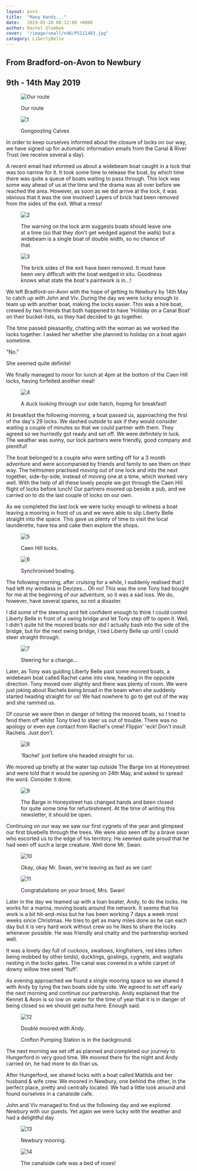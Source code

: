 ```yaml
---
layout: post
title:  "Many Hands..."
date:   2019-05-28 08:12:00 +0000
author: Rachel Glombek
cover:  "/image/small/n46/P5111483.jpg"
category: LibertyBelle
---
```


<h2>From Bradford-on-Avon to Newbury</h2>
<h2>9th - 14th May 2019</h2>

<figure>
 <img src="{{site.baseurl}}/image/maps/n46map.png" alt="Our route" >
 <figcaption>
 <p>Our route</p>
 </figcaption>
</figure>

<figure>
 <img src="{{site.baseurl}}/image/small/n46/P5111477.jpg" alt="1" >
 <figcaption>
 <p>Gongoozling Calves</p>
 </figcaption>
</figure>

<p>In order to keep ourselves informed about the closure of locks on our way, we have signed up for automatic information emails from the Canal & River Trust (we receive several a day).</p>

<p>A recent email had informed us about a widebeam boat caught in a lock that was too narrow for it. It took some time to release the boat, by which time there was quite a queue of boats waiting to pass through. This lock was some way ahead of us at the time and the drama was all over before we reached the area. However, as soon as we did arrive at the lock, it was obvious that it was the one involved! Layers of brick had been removed from the sides of the exit. What a mess!</p>

<figure>
 <img src="{{site.baseurl}}/image/small/n46/P5091458.jpg" alt="2" >
 <figcaption>
 <p>The warning on the lock arm suggests boats should leave one at a time (so that they don't get wedged against the walls) but a widebeam is a single boat of double width, so no chance of that.</p>
 </figcaption>
</figure>

<figure>
 <img src="{{site.baseurl}}/image/small/n46/P5091457.jpg" alt="3" >
 <figcaption>
 <p>The brick sides of the exit have been removed. It must have been very difficult with the boat wedged in situ. Goodness knows what state the boat's paintwork is in...!</p>
 </figcaption>
</figure>

<p>We left Bradford-on-Avon with the hope of getting to Newbury by 14th May to catch up with John and Viv. During the day we were lucky enough to team up with another boat, making the locks easier. This was a hire boat, crewed by two friends that both happened to have 'Holiday on a Canal Boat' on their bucket-lists, so they had decided to go together.</p>

<p>The time passed pleasantly, chatting with the woman as we worked the locks together. I asked her whether she planned to holiday on a boat again sometime.</p>

<p>"No."</p>

<p>She seemed quite definite!</p>

<p>We finally managed to moor for lunch at 4pm at the bottom of the Caen Hill locks, having forfeited another meal!</p>

<figure>
 <img src="{{site.baseurl}}/image/small/n46/IMG_20190509_081541_cropped.jpg" alt="4" >
 <figcaption>
 <p>A duck looking through our side hatch, hoping for breakfast!</p>
 </figcaption>
</figure>

<p>At breakfast the following morning, a boat passed us, approaching the first of the day's 29 locks. We dashed outside to ask if they would consider waiting a couple of minutes so that we could partner with them. They agreed so we hurriedly got ready and set off. We were definitely in luck. The weather was sunny, our lock partners were friendly, good company and plentiful!</p>

<p>The boat belonged to a couple who were setting off for a 3 month adventure and were accompanied by friends and family to see them on their way. The helmsmen practised moving out of one lock and into the next together, side-by-side, instead of moving one at a time, which worked very well. With the help of all these lovely people we got through the Caen Hill flight of locks before lunch! Our partners moored up beside a pub, and we carried on to do the last couple of locks on our own.</p>

<p> As we completed the last lock we were lucky enough to witness a boat leaving a mooring in front of us and we were able to slip Liberty Belle straight into the space. This gave us plenty of time to visit the local launderette, have tea and cake then explore the shops.</p>

<figure>
 <img src="{{site.baseurl}}/image/small/n46/P5101470.jpg" alt="5" >
 <figcaption>
 <p>Caen Hill locks.</p>
 </figcaption>
</figure>

<figure>
 <img src="{{site.baseurl}}/image/small/n46/P5101463.jpg" alt="6" >
 <figcaption>
 <p>Synchronised boating.</p>
 </figcaption>
</figure>

<p>The following morning, after cruising for a while, I suddenly realised that I had left my windlass in Devizes... Oh no! This was the one Tony had bought for me at the beginning of our adventure, so it was a sad loss. We do, however, have several spares, so not a disaster.</p>

<p>I did some of the steering and felt confident enough to think I could control Liberty Belle in front of a swing bridge and let Tony step off to open it. Well, I didn't quite hit the moored boats nor did I actually bash into the side of the bridge, but for the next swing bridge, I tied Liberty Belle up until I could steer straight through.</p>

<figure>
 <img src="{{site.baseurl}}/image/small/n46/P5111495.jpg" alt="7" >
 <figcaption>
 <p>Steering for a change...</p>
 </figcaption>
</figure>

<p>Later, as Tony was guiding Liberty Belle past some moored boats, a widebeam boat called Rachel came into view, heading in the opposite direction. Tony moved over slightly and there was plenty of room. We were just joking about Rachels being broad in the beam when she suddenly started heading straight for us! We had nowhere to go to get out of the way and she rammed us.</p>

<p>Of course we were then in danger of hitting the moored boats, so I tried to fend them off whilst Tony tried to steer us out of trouble. There was no apology or even eye contact from Rachel's crew! Flippin' 'eck! Don't insult Rachels. Just don't.</p>

<figure>
 <img src="{{site.baseurl}}/image/small/n46/P5111483.jpg" alt="8" >
 <figcaption>
 <p>'Rachel' just before she headed straight for us.</p>
 </figcaption>
</figure>

<p>We moored up briefly at the water tap outside The Barge Inn at Honeystreet and were told that it would be opening on 24th May, and asked to spread the word. Consider it done.</p>

<figure>
 <img src="{{site.baseurl}}/image/small/n46/IMG-20190511-WA0000.jpg" alt="9" >
 <figcaption>
 <p>The Barge in Honeystreet has changed hands and been closed for quite some time for refurbishment. At the time of writing this newsletter, it should be open.</p>
 </figcaption>
</figure>

<p>Continuing on our way we saw our first cygnets of the year and glimpsed our first bluebells through the trees. We were also seen off by a brave swan who escorted us to the edge of his territory. He seemed quite proud that he had seen off such a large creature. Well done Mr. Swan.</p>

<figure>
 <img src="{{site.baseurl}}/image/small/n46/P5111484.jpg" alt="10" >
 <figcaption>
 <p>Okay, okay Mr. Swan, we're leaving as fast as we can!</p>
 </figcaption>
</figure>

<figure>
 <img src="{{site.baseurl}}/image/small/n46/P5111481.jpg" alt="11" >
 <figcaption>
 <p>Congratulations on your brood, Mrs. Swan!</p>
 </figcaption>
</figure>

<p>Later in the day we teamed up with a loan boater, Andy, to do the locks. He works for a marina, moving boats around the network. It seems that his work is a bit hit-and-miss but he has been working 7 days a week most weeks since Christmas. He tries to get as many miles done as he can each day but it is very hard work without crew so he likes to share the locks whenever possible. He was friendly and chatty and the partnership worked well.</p>

<p>It was a lovely day full of cuckoos, swallows, kingfishers, red kites (often being mobbed by other birds), ducklings, goslings, cygnets, and wagtails nesting in the locks gates. The canal was covered in a white carpet of downy willow tree seed 'fluff'. </p>

<p>As evening approached we found a single mooring space so we shared it with Andy by tying the two boats side by side. We agreed to set off early the next morning and continue our partnership. Andy explained that the Kennet & Avon is so low on water for the time of year that it is in danger of being closed so we should get outta here. Enough said.</p>

<figure>
 <img src="{{site.baseurl}}/image/small/n46/IMG-20190512-WA0000.jpg" alt="12" >
 <figcaption>
 <p>Double moored with Andy.</p>
 <p>Crofton Pumping Station is in the background.</p>
 </figcaption>
</figure>

<p>The next morning we set off as planned and completed our journey to Hungerford in very good time. We moored there for the night and Andy carried on, he had more to do than us.</p>

<p>After Hungerford, we shared locks with a boat called Matilda and her husband & wife crew. We moored in Newbury, one behind the other, in the perfect place, pretty and centrally located. We had a little look around and found ourselves in a canalside cafe.</p>

<p>John and Viv managed to find us the following day and we explored Newbury with our guests. Yet again we were lucky with the weather and had a delightful day.</p>

<figure>
 <img src="{{site.baseurl}}/image/small/n46/P5131551.jpg" alt="13" >
 <figcaption>
 <p>Newbury mooring.</p>
 </figcaption>
</figure>

<figure>
 <img src="{{site.baseurl}}/image/small/n46/IMG-20190513-WA0002.jpg" alt="14" >
 <figcaption>
 <p>The canalside cafe was a bed of roses!</p>
 </figcaption>
</figure>

